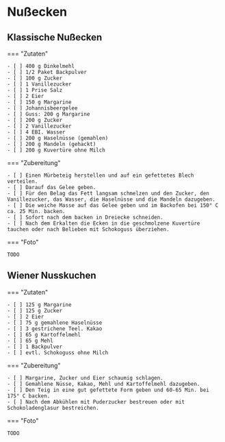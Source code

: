 # Nußecken

## Klassische Nußecken

=== "Zutaten"

    - [ ] 400 g Dinkelmehl
    - [ ] 1/2 Paket Backpulver
    - [ ] 100 g Zucker
    - [ ] 1 Vanillezucker
    - [ ] 1 Prise Salz
    - [ ] 2 Eier
    - [ ] 150 g Margarine
    - [ ] Johannisbeergelee
    - [ ] Guss: 200 g Margarine
    - [ ] 200 g Zucker
    - [ ] 2 Vanillezucker
    - [ ] 4 EBI. Wasser
    - [ ] 200 g Haselnüsse (gemahlen)
    - [ ] 200 g Mandeln (gehackt)
    - [ ] 200 g Kuvertüre ohne Milch

=== "Zubereitung"

    - [ ] Einen Mürbeteig herstellen und auf ein gefettetes Blech verteilen.
    - [ ] Darauf das Gelee geben.
    - [ ] Für den Belag das Fett langsam schmelzen und den Zucker, den Vanillezucker, das Wasser, die Haselnüsse und die Mandeln dazugeben.
    - [ ] Die weiche Masse auf das Gelee geben und im Backofen bei 150° C ca. 25 Min. backen.
    - [ ] Sofort nach dem backen in Dreiecke schneiden.
    - [ ] Nach dem Erkalten die Ecken in die geschmolzene Kuvertüre tauchen oder nach Belieben mit Schokoguss überziehen.

=== "Foto"

    TODO

## Wiener Nusskuchen

=== "Zutaten"

    - [ ] 125 g Margarine
    - [ ] 125 g Zucker
    - [ ] 2 Eier
    - [ ] 75 g gemahlene Haselnüsse
    - [ ] 3 gestrichene Teel. Kakao
    - [ ] 65 g Kartoffelmehl
    - [ ] 65 g Mehl
    - [ ] 1 Backpulver
    - [ ] evtl. Schokoguss ohne Milch

=== "Zubereitung"

    - [ ] Margarine, Zucker und Eier schaumig schlagen.
    - [ ] Gemahlene Nüsse, Kakao, Mehl und Kartoffelmehl dazugeben.
    - [ ] Den Teig in eine gut gefettete Form geben und 60-65 Min. bei 175° C backen.
    - [ ] Nach dem Abkühlen mit Puderzucker bestreuen oder mit Schokoladenglasur bestreichen.

=== "Foto"

    TODO
